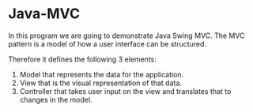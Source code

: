# Java-MVC
In this program we are going to demonstrate Java Swing MVC.
The MVC pattern is a model of how a user interface can be structured. 

Therefore it defines the following 3 elements:
  1. Model that represents the data for the application.
  2. View that is the visual representation of that data.
  3. Controller that takes user input on the view and translates that to changes in the model.
